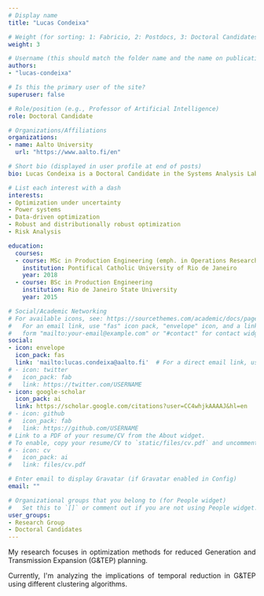 ```yaml
---
# Display name
title: "Lucas Condeixa"

# Weight (for sorting: 1: Fabricio, 2: Postdocs, 3: Doctoral Candidates, 4: Research Assistants)
weight: 3

# Username (this should match the folder name and the name on publications)
authors:
- "lucas-condeixa"

# Is this the primary user of the site?
superuser: false

# Role/position (e.g., Professor of Artificial Intelligence)
role: Doctoral Candidate

# Organizations/Affiliations
organizations:
- name: Aalto University
  url: "https://www.aalto.fi/en"

# Short bio (displayed in user profile at end of posts)
bio: Lucas Condeixa is a Doctoral Candidate in the Systems Analysis Laboratory in the department of Mathematics and Systems Analysis in Aalto University.

# List each interest with a dash
interests:
- Optimization under uncertainty
- Power systems
- Data-driven optimization
- Robust and distributionally robust optimization
- Risk Analysis

education:
  courses:
  - course: MSc in Production Engineering (emph. in Operations Research)
    institution: Pontifical Catholic University of Rio de Janeiro
    year: 2018
  - course: BSc in Production Engineering
    institution: Rio de Janeiro State University
    year: 2015

# Social/Academic Networking
# For available icons, see: https://sourcethemes.com/academic/docs/page-builder/#icons
#   For an email link, use "fas" icon pack, "envelope" icon, and a link in the
#   form "mailto:your-email@example.com" or "#contact" for contact widget.
social:
- icon: envelope
  icon_pack: fas
  link: 'mailto:lucas.condeixa@aalto.fi'  # For a direct email link, use "mailto:test@example.org".
# - icon: twitter
#   icon_pack: fab
#   link: https://twitter.com/USERNAME
- icon: google-scholar
  icon_pack: ai
  link: https://scholar.google.com/citations?user=CC4whjkAAAAJ&hl=en
# - icon: github
#   icon_pack: fab
#   link: https://github.com/USERNAME
# Link to a PDF of your resume/CV from the About widget.
# To enable, copy your resume/CV to `static/files/cv.pdf` and uncomment the lines below.
# - icon: cv
#   icon_pack: ai
#   link: files/cv.pdf

# Enter email to display Gravatar (if Gravatar enabled in Config)
email: ""

# Organizational groups that you belong to (for People widget)
#   Set this to `[]` or comment out if you are not using People widget.
user_groups:
- Research Group
- Doctoral Candidates
---
```


<div style="text-align: justify">

My research focuses in optimization methods for reduced Generation and Transmission Expansion (G&TEP) planning.

Currently, I'm analyzing the implications of temporal reduction in G&TEP using different clustering algorithms.

</div>